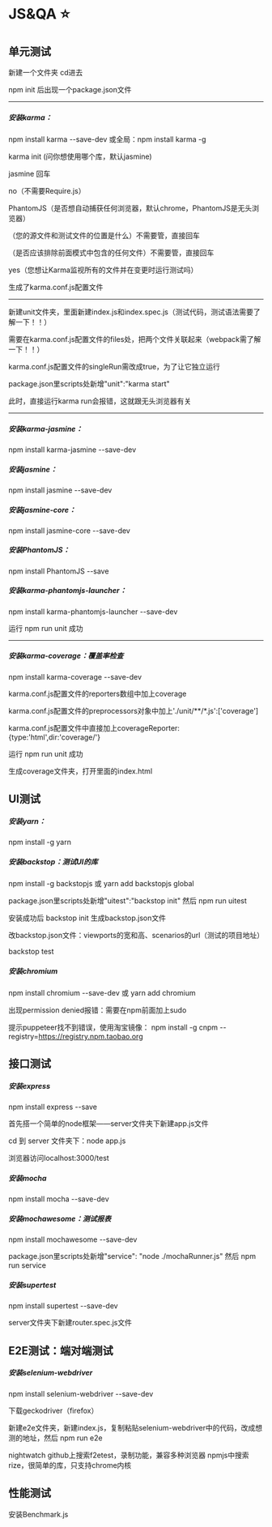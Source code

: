 # JS&QA :star:

## 单元测试 

新建一个文件夹 cd进去

npm init 后出现一个package.json文件

***

##### 安装karma：

npm install karma --save-dev 或全局：npm install karma -g

karma init (问你想使用哪个库，默认jasmine)

jasmine 回车

no（不需要Require.js）

PhantomJS（是否想自动捕获任何浏览器，默认chrome，PhantomJS是无头浏览器）

（您的源文件和测试文件的位置是什么）不需要管，直接回车

（是否应该排除前面模式中包含的任何文件）不需要管，直接回车

yes（您想让Karma监视所有的文件并在变更时运行测试吗）

生成了karma.conf.js配置文件

***

新建unit文件夹，里面新建index.js和index.spec.js（测试代码，测试语法需要了解一下！！）

需要在karma.conf.js配置文件的files处，把两个文件关联起来（webpack需了解一下！！）

karma.conf.js配置文件的singleRun需改成true，为了让它独立运行

package.json里scripts处新增"unit":"karma start"

此时，直接运行karma run会报错，这就跟无头浏览器有关

***

##### 安装karma-jasmine：
npm install karma-jasmine --save-dev

##### 安装jasmine：
npm install jasmine --save-dev

##### 安装jasmine-core：
npm install jasmine-core --save-dev

##### 安装PhantomJS：
npm install PhantomJS --save

##### 安装karma-phantomjs-launcher：
npm install karma-phantomjs-launcher --save-dev

运行 npm run unit 成功

***

##### 安装karma-coverage：覆盖率检查

npm install karma-coverage --save-dev

karma.conf.js配置文件的reporters数组中加上coverage

karma.conf.js配置文件的preprocessors对象中加上'./unit/**/*.js':['coverage']

karma.conf.js配置文件中直接加上coverageReporter:{type:'html',dir:'coverage/'}

运行 npm run unit 成功

生成coverage文件夹，打开里面的index.html


## UI测试

##### 安装yarn：

npm install -g yarn

##### 安装backstop：测试UI的库

npm install -g backstopjs 或 yarn add backstopjs global

package.json里scripts处新增"uitest":"backstop init"  然后 npm run uitest

安装成功后 backstop init 生成backstop.json文件

改backstop.json文件：viewports的宽和高、scenarios的url（测试的项目地址）

backstop test

##### 安装chromium

npm install chromium --save-dev 或 yarn add chromium

出现permission denied报错：需要在npm前面加上sudo

提示puppeteer找不到错误，使用淘宝镜像：
npm install -g cnpm --registry=https://registry.npm.taobao.org

## 接口测试

##### 安装express

npm install express --save

首先搭一个简单的node框架——server文件夹下新建app.js文件

cd 到 server 文件夹下：node app.js

浏览器访问localhost:3000/test 

##### 安装mocha

npm install mocha --save-dev

##### 安装mochawesome：测试报表

npm install mochawesome --save-dev

package.json里scripts处新增"service": "node ./mochaRunner.js"  然后 npm run service

##### 安装supertest

npm install supertest --save-dev

server文件夹下新建router.spec.js文件

## E2E测试：端对端测试

##### 安装selenium-webdriver

npm install selenium-webdriver --save-dev

下载geckodriver（firefox）

新建e2e文件夹，新建index.js，复制粘贴selenium-webdriver中的代码，改成想测的地址，然后 npm run e2e

nightwatch
github上搜索f2etest，录制功能，兼容多种浏览器
npmjs中搜索rize，很简单的库，只支持chrome内核

## 性能测试

安装Benchmark.js